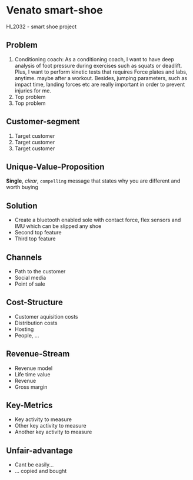 # Venato smart-shoe
HL2032 - smart shoe project

## Problem
1. Conditioning coach: As a conditioning coach, I want to have deep analysis of foot pressure during exercises such as squats or deadlift.  Plus, I want to perform kinetic tests that requires Force plates and labs, anytime. maybe after a workout. Besides, jumping parameters, such as impact time, landing forces etc are really important in order to prevent injuries for me.
1. Top problem
1. Top problem

## Customer-segment
1. Target customer
1. Target customer
1. Target customer

## Unique-Value-Proposition
**Single**, _clear_, `compelling` message that states why you are different and worth buying

## Solution
- Create a bluetooth enabled sole with contact force, flex sensors and IMU which can be slipped any shoe
- Second top feature
- Third top feature

## Channels
- Path to the customer
- Social media
- Point of sale

## Cost-Structure
- Customer aquisition costs
- Distribution costs
- Hosting
- People, ...

## Revenue-Stream
- Revenue model 
- Life time value
- Revenue
- Gross margin

## Key-Metrics
- Key activity to measure
- Other key activity to measure
- Another key activity to measure

## Unfair-advantage
- Cant be easily...
- ... copied and bought
